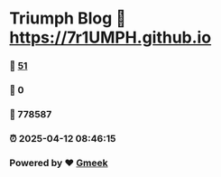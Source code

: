 # Triumph Blog :link: https://7r1UMPH.github.io 
### :page_facing_up: [51](https://7r1UMPH.github.io/tag.html) 
### :speech_balloon: 0 
### :hibiscus: 778587 
### :alarm_clock: 2025-04-12 08:46:15 
### Powered by :heart: [Gmeek](https://github.com/Meekdai/Gmeek)
